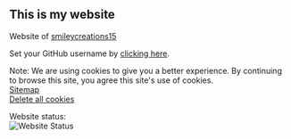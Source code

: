 <h2>This is my website</h2>
<p>Website of <a href="https://github.com/smileycreations15/">smileycreations15</a></p>
<p>Set your GitHub username by <a href="https://smileycreations15.github.io/Setup-Username">clicking here</a>.</p>


Note: We are using cookies to give you a better experience. By continuing to browse this site, you agree this site's use of cookies. <br />
[Sitemap](https://smileycreations15.github.io/Sitemap)<br />
<a href="https://smileycreations15.github.io/Delete-Cookies">Delete all cookies</a>

Website status: <br />![Website Status](https://smileycreations15.github.io/status/smileycreations15.github.io/5F8015E0-2504-439A-85D0-37EC0342F4DF.svg)
